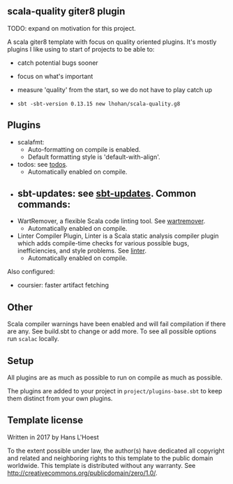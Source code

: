 scala-quality giter8 plugin
----------

TODO: expand on motivation for this project.

A scala giter8 template with focus on quality oriented plugins.
It's mostly plugins I like using to start of projects to be able to:
- catch potential bugs sooner
- focus on what's important
- measure 'quality' from the start, so we do not have to play catch up

- `sbt -sbt-version 0.13.15 new lhohan/scala-quality.g8`

Plugins
----
- scalafmt:
  - Auto-formatting on compile is enabled.
  - Default formatting style is 'default-with-align'.
- todos: see [todos].
    - Automatically enabled on compile.
- sbt-updates: see [sbt-updates]. Common commands:
    -
- WartRemover, a flexible Scala code linting tool. See [wartremover].
    - Automatically enabled on compile.
- Linter Compiler Plugin, Linter is a Scala static analysis compiler plugin which adds compile-time checks for various possible bugs, inefficiencies, and style problems. See [linter].
    - Automatically enabled on compile.

Also configured:
- coursier: faster artifact fetching

Other
------

Scala compiler warnings have been enabled and will fail compilation if there are any.
See build.sbt to change or add more. To see all possible options run `scalac` locally.

Setup
--------

All plugins are as much as possible to run on compile as much as possible.

The plugins are added to your project in `project/plugins-base.sbt` to keep them distinct from your own plugins.



Template license
----------------
Written in 2017 by Hans L'Hoest

To the extent possible under law, the author(s) have dedicated all copyright and related
and neighboring rights to this template to the public domain worldwide.
This template is distributed without any warranty. See <http://creativecommons.org/publicdomain/zero/1.0/>.

[todos]: https://github.com/fedragon/sbt-todolist
[sbt-updates]: https://github.com/rtimush/sbt-updates
[wartremover]: https://github.com/wartremover/wartremover
[linter]: https://github.com/HairyFotr/linter
